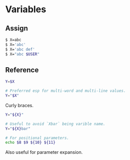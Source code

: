 # Variables


## Assign

```sh
$ X=abc
$ X='abc'
$ X='abc def'
$ X="abc $USER"
```


## Reference

```sh
Y=$X

# Preferred esp for multi-word and multi-line values.
Y="$X" 
```

Curly braces.

```sh
Y="${X}"

# Useful to avoid `Xbar` being varible name.
Y="${X}bar"

# For positional parameters.
echo $8 $9 ${10} ${11}
```

Also useful for parameter expansion.

